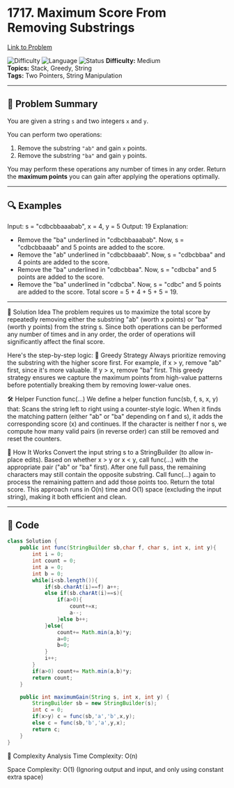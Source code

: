 # 1717. Maximum Score From Removing Substrings

[Link to Problem](https://leetcode.com/problems/maximum-score-from-removing-substrings/)  

![Difficulty](https://img.shields.io/badge/Difficulty-Medium-yellow)
![Language](https://img.shields.io/badge/Language-Java-orange)
![Status](https://img.shields.io/badge/Status-Solved-brightgreen.svg)
**Difficulty:** Medium  
**Topics:** Stack, Greedy, String  
**Tags:** Two Pointers, String Manipulation  

---

## 🧠 Problem Summary

You are given a string `s` and two integers `x` and `y`.

You can perform two operations:

1. Remove the substring `"ab"` and gain `x` points.
2. Remove the substring `"ba"` and gain `y` points.

You may perform these operations any number of times in any order. Return the **maximum points** you can gain after applying the operations optimally.

---

## 🔍 Examples

Input: s = "cdbcbbaaabab", x = 4, y = 5
Output: 19
Explanation:
- Remove the "ba" underlined in "cdbcbbaaabab". Now, s = "cdbcbbaaab" and 5 points are added to the score.
- Remove the "ab" underlined in "cdbcbbaaab". Now, s = "cdbcbbaa" and 4 points are added to the score.
- Remove the "ba" underlined in "cdbcbbaa". Now, s = "cdbcba" and 5 points are added to the score.
- Remove the "ba" underlined in "cdbcba". Now, s = "cdbc" and 5 points are added to the score.
Total score = 5 + 4 + 5 + 5 = 19.

---

🚀 Solution Idea
The problem requires us to maximize the total score by repeatedly removing either the substring "ab" (worth x points) or "ba" (worth y points) from the string s. Since both operations can be performed any number of times and in any order, the order of operations will significantly affect the final score.

Here's the step-by-step logic:
🔧 Greedy Strategy
Always prioritize removing the substring with the higher score first.
For example, if x > y, remove "ab" first, since it's more valuable.
If y > x, remove "ba" first.
This greedy strategy ensures we capture the maximum points from high-value patterns before potentially breaking them by removing lower-value ones.

🛠️ Helper Function func(...)
We define a helper function func(sb, f, s, x, y) that:
Scans the string left to right using a counter-style logic.
When it finds the matching pattern (either "ab" or "ba" depending on f and s), it adds the corresponding score (x) and continues.
If the character is neither f nor s, we compute how many valid pairs (in reverse order) can still be removed and reset the counters.

🔄 How It Works
Convert the input string s to a StringBuilder (to allow in-place edits).
Based on whether x > y or x < y, call func(...) with the appropriate pair ("ab" or "ba" first).
After one full pass, the remaining characters may still contain the opposite substring.
Call func(...) again to process the remaining pattern and add those points too.
Return the total score.
This approach runs in O(n) time and O(1) space (excluding the input string), making it both efficient and clean.

---

## 🧾 Code

```java
class Solution {
    public int func(StringBuilder sb,char f, char s, int x, int y){
        int i = 0;
        int count = 0;
        int a = 0;
        int b = 0;
        while(i<sb.length()){
            if(sb.charAt(i)==f) a++;
            else if(sb.charAt(i)==s){
                if(a>0){
                    count+=x;
                    a--;
                }else b++;
            }else{
                count+= Math.min(a,b)*y;
                a=0;
                b=0;
            }
            i++;
        }
        if(a>0) count+= Math.min(a,b)*y;
        return count;
    }

    public int maximumGain(String s, int x, int y) {
        StringBuilder sb = new StringBuilder(s);
        int c = 0;
        if(x>y) c = func(sb,'a','b',x,y);
        else c = func(sb,'b','a',y,x);
        return c;
    }
}
```
🧠 Complexity Analysis
Time Complexity: O(n)

Space Complexity: O(1) (Ignoring output and input, and only using constant extra space)

